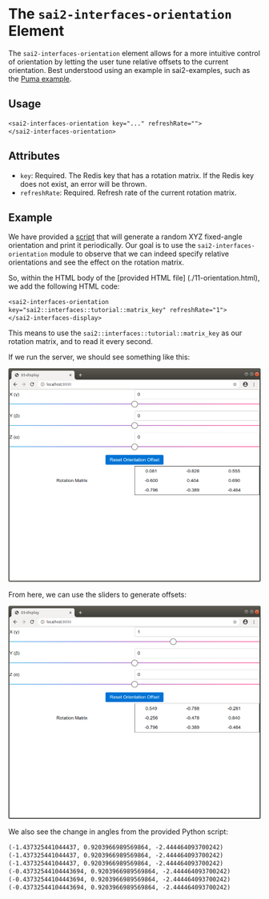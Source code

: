 The `sai2-interfaces-orientation` Element
====================================
The `sai2-interfaces-orientation` element allows for a more intuitive control of 
orientation by letting the user tune relative offsets to the current orientation.
Best understood using an example in sai2-examples, such as the 
[Puma example](https://github.com/manips-sai-org/sai2-examples/tree/master/01-non_redundant_arm).

## Usage
```
<sai2-interfaces-orientation key="..." refreshRate="">
</sai2-interfaces-orientation>
```

## Attributes
* `key`: Required. The Redis key that has a rotation matrix. If the Redis key
does not exist, an error will be thrown.
* `refreshRate`: Required. Refresh rate of the current rotation matrix.

## Example
We have provided a [script](./writekeys.py) that will generate a random
XYZ fixed-angle orientation and print it periodically. Our goal is to use
the `sai2-interfaces-orientation` module to observe that we can indeed specify
relative orientations and see the effect on the rotation matrix.

So, within the HTML body of the [provided HTML file] (./11-orientation.html),
we add the following HTML code:
```
<sai2-interfaces-orientation key="sai2::interfaces::tutorial::matrix_key" refreshRate="1">
</sai2-interfaces-display>
```

This means to use the `sai2::interfaces::tutorial::matrix_key` as our rotation matrix,
and to read it every second.

If we run the server, we should see something like this:

![](./initial.png)

From here, we can use the sliders to generate offsets:

![](./offset.png)


We also see the change in angles from the provided Python script:
```
(-1.437325441044437, 0.9203966989569864, -2.444464093700242)
(-1.437325441044437, 0.9203966989569864, -2.444464093700242)
(-1.437325441044437, 0.9203966989569864, -2.444464093700242)
(-0.43732544104443694, 0.9203966989569864, -2.444464093700242)
(-0.43732544104443694, 0.9203966989569864, -2.444464093700242)
(-0.43732544104443694, 0.9203966989569864, -2.444464093700242)
```
